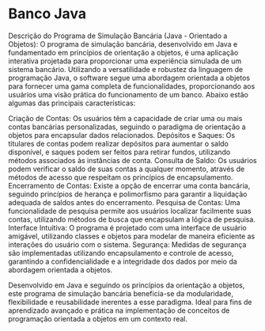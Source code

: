 # Banco Java
 Descrição do Programa de Simulação Bancária (Java - Orientado a Objetos):  O programa de simulação bancária, desenvolvido em Java e fundamentado em princípios de orientação a objetos, é uma aplicação interativa projetada para proporcionar uma experiência simulada de um sistema bancário. Utilizando a versatilidade e robustez da linguagem de programação Java, o software segue uma abordagem orientada a objetos para fornecer uma gama completa de funcionalidades, proporcionando aos usuários uma visão prática do funcionamento de um banco. Abaixo estão algumas das principais características:

 Criação de Contas:  Os usuários têm a capacidade de criar uma ou mais contas bancárias personalizadas, seguindo o paradigma de orientação a objetos para encapsular dados relacionados.
 Depósitos e Saques:  Os titulares de contas podem realizar depósitos para aumentar o saldo disponível, e saques podem ser feitos para retirar fundos, utilizando métodos associados às instâncias de conta.
 Consulta de Saldo:  Os usuários podem verificar o saldo de suas contas a qualquer momento, através de métodos de acesso que respeitam os princípios de encapsulamento.
 Encerramento de Contas:  Existe a opção de encerrar uma conta bancária, seguindo princípios de herança e polimorfismo para garantir a liquidação adequada de saldos antes do encerramento.
 Pesquisa de Contas:  Uma funcionalidade de pesquisa permite aos usuários localizar facilmente suas contas, utilizando métodos de busca que encapsulam a lógica de pesquisa.
 Interface Intuitiva:  O programa é projetado com uma interface de usuário amigável, utilizando classes e objetos para modelar de maneira eficiente as interações do usuário com o sistema.
 Segurança:  Medidas de segurança são implementadas utilizando encapsulamento e controle de acesso, garantindo a confidencialidade e a integridade dos dados por meio da abordagem orientada a objetos.
 
 Desenvolvido em Java e seguindo os princípios da orientação a objetos, este programa de simulação bancária beneficia-se da modularidade, flexibilidade e reusabilidade inerentes a esse paradigma. Ideal para fins de aprendizado avançado e prática na implementação de conceitos de programação orientada a objetos em um contexto real.
